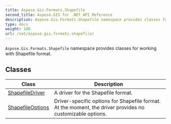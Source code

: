 ```yaml
---
title: Aspose.Gis.Formats.Shapefile
second_title: Aspose.GIS for .NET API Reference
description: Aspose.Gis.Formats.Shapefile namespace provides classes for working with Shapefile format.
type: docs
weight: 180
url: /net/aspose.gis.formats.shapefile/
---
```

`Aspose.Gis.Formats.Shapefile` namespace provides classes for working with Shapefile format.

## Classes

| Class | Description |
| --- | --- |
| [ShapefileDriver](./shapefiledriver/) | A driver for the Shapefile format. |
| [ShapefileOptions](./shapefileoptions/) | Driver-specific options for Shapefile format. At the moment, the driver provides no customizable options. |


